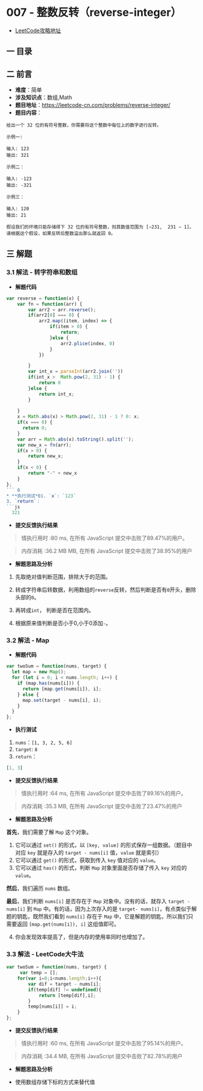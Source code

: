 # 007 - 整数反转（reverse-integer）

* [LeetCode攻略地址](https://github.com/LiangJunrong/document-library/tree/master/other-library/LeetCode)

## <a name="chapter-one" id="chapter-one">一 目录</a>

## <a name="chapter-two" id="chapter-two">二 前言</a>
* **难度**：简单
* **涉及知识点**：数组,Math
* **题目地址**：https://leetcode-cn.com/problems/reverse-integer/
* **题目内容**：
```
给出一个 32 位的有符号整数，你需要将这个整数中每位上的数字进行反转。

示例一:

输入: 123
输出: 321

示例二：

输入: -123
输出: -321

示例三：

输入: 120
输出: 21

假设我们的环境只能存储得下 32 位的有符号整数，则其数值范围为 [−231,  231 − 1]。请根据这个假设，如果反转后整数溢出那么就返回 0。

```

## <a name="chapter-three" id="chapter-three">三 解题</a>
### <a name="chapter-three-one" id="chapter-three-one">3.1 解法 - 转字符串和数组</a>
* **解题代码**
```js
var reverse = function(x) {
    var fn = function(arr) {
        var arr2 = arr.reverse();
        if(arr2[0] === 0) {
            arr2.map((item, index) => {
                if(item > 0) {
                    return;
                }else {
                    arr2.plice(index, 0)
                }
            })

        }
        var int_x = parseInt(arr2.join(''))
        if(int_x >  Math.pow(2, 31) - 1) {
            return 0
        }else {
            return int_x;
        }
        
    }
    x = Math.abs(x) > Math.pow(2, 31) - 1 ? 0: x;
    if(x === 0) {
      return 0;
    }
    var arr = Math.abs(x).toString().split('');
    var new_x = fn(arr);
    if(x > 0) {
        return new_x;
    }
    if(x < 0) {
        return "-" + new_x
    }
};
``` 0
* **执行测试*01. `x`: `123`
3. `return`：
```js
  321
```
* **提交反馈执行结果**

>情执行用时 :80 ms, 在所有 JavaScript 提交中击败了89.47%的用户。

>内存消耗 :36.2 MB MB, 在所有 JavaScript 提交中击败了38.95%的用户


* **解题思路及分析**

1. 先取绝对值判断范围，排除大于的范围。

2. 转成字符串后转数据，利用数组的`reverse`反转，然后判断是否有`0`开头，删除头部的`0`。

3. 再转成`int`， 判断是否在范围内。

4. 根据原来值判断是否小于0,小于0添加`-`。

### <a name="chapter-three-two" id="chapter-three-two">3.2 解法 - Map</a>
* **解题代码**
```js
var twoSum = function(nums, target) {
  let map = new Map();
  for (let i = 0; i < nums.length; i++) {
    if (map.has(nums[i])) {
      return [map.get(nums[i]), i];
    } else {
      map.set(target - nums[i], i);
    }
  }
};
```
* **执行测试**
1. `nums`：`[1, 3, 2, 5, 6]`
2. `target`: `8`
3. `return`：
```js
[1, 3]
```
* **提交反馈执行结果**

>情执行用时 :64 ms, 在所有 JavaScript 提交中击败了89.16%的用户。

>内存消耗 :35.3 MB, 在所有 JavaScript 提交中击败了23.47%的用户


* **解题思路及分析**

**首先**，我们需要了解 `Map` 这个对象。

1. 它可以通过 `set()` 的形式，以 `[key, value]` 的形式保存一组数据。（题目中对应 `key` 就是存入的 `target - nums[i]` 值，`value` 就是索引）
2. 它可以通过 `get()` 的形式，获取到传入 `key` 值对应的 `value`。
3. 它可以通过 `has()` 的形式，判断 `Map` 对象里面是否存储了传入 `key` 对应的 `value`。

**然后**，我们遍历 `nums` 数组。

**最后**，我们判断 `nums[i]` 是否存在于 `Map` 对象中。没有的话，就存入 `target - nums[i]` 到 `Map` 中。有的话，因为上次存入的是 `target- nums[i]`，有点类似于解题的钥匙，既然我们看到 `nums[i]` 存在于 `Map` 中，它是解题的钥匙，所以我们只需要返回 `[map.get(nums[i]), i]` 这组值即可。

4. 你会发现效率提高了，但是内存的使用率同时也增加了。


### <a name="chapter-three-three" id="chapter-three-three">3.3 解法 - LeetCode大牛法</a>
```js
var twoSum = function(nums, target) {
     var temp = [];
    for(var i=0;i<nums.length;i++){
        var dif = target - nums[i];
        if(temp[dif] != undefined){
            return [temp[dif],i];
        }
        temp[nums[i]] = i;
    }
};
```
* **提交反馈执行结果**

>情执行用时 :60 ms, 在所有 JavaScript 提交中击败了95.14%的用户。

>内存消耗 :34.4 MB, 在所有 JavaScript 提交中击败了82.78%的用户

* **解题思路及分析**

* 使用数组存储下标的方式来替代值

